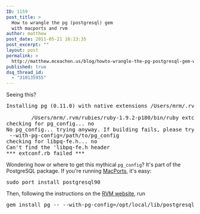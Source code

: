 ```yaml
---
ID: 1159
post_title: >
  How to wrangle the pg (postgresql) gem
  with macports and rvm
author: matthew
post_date: 2011-05-21 16:13:35
post_excerpt: ""
layout: post
permalink: >
  http://matthew.mceachen.us/blog/howto-wrangle-the-pg-postgresql-gem-with-macports-and-rvm-1159.html
published: true
dsq_thread_id:
  - "310135955"
---
```

Seeing this?

<pre>
Installing pg (0.11.0) with native extensions /Users/mrm/.rvm/rubies/ruby-1.9.2-p180/lib/ruby/site_ruby/1.9.1/rubygems/installer.rb:533:in `rescue in block in build_extensions': ERROR: Failed to build gem native extension. (Gem::Installer::ExtensionBuildError)

        /Users/mrm/.rvm/rubies/ruby-1.9.2-p180/bin/ruby extconf.rb 
checking for pg_config... no
No pg_config... trying anyway. If building fails, please try again with
 --with-pg-config=/path/to/pg_config
checking for libpq-fe.h... no
Can't find the 'libpq-fe.h header
*** extconf.rb failed ***
</pre>

Wondering how or where to get this mythical <code>pg_config</code>? It's part of the PostgreSQL package. If you're running <a href="http://www.macports.org/">MacPorts</a>, it's easy:

<pre lang="bash">sudo port install postgresql90</pre>

Then, following the instructions on the <a href="http://beginrescueend.com/integration/databases/">RVM website</a>, run

<pre lang="bash">gem install pg -- --with-pg-config=/opt/local/lib/postgresql90/bin/pg_config</pre>